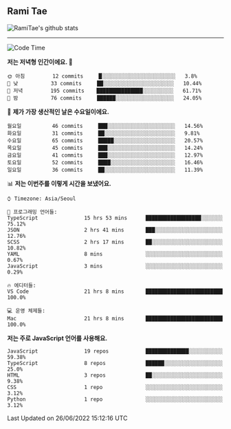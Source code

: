 ## Rami Tae

![RamiTae's github stats](https://github-readme-stats.vercel.app/api?username=RamiTae&show_icons=true&theme=tokyonight)

---
<!--START_SECTION:waka-->
![Code Time](http://img.shields.io/badge/Code%20Time-200%20hrs%2059%20mins-blue)

**저는 저녁형 인간이에요. 🦉** 

```text
🌞 아침         12 commits     █░░░░░░░░░░░░░░░░░░░░░░░░   3.8% 
🌆 낮　         33 commits     ██░░░░░░░░░░░░░░░░░░░░░░░   10.44% 
🌃 저녁         195 commits    ███████████████░░░░░░░░░░   61.71% 
🌙 밤　         76 commits     ██████░░░░░░░░░░░░░░░░░░░   24.05%

```
📅 **제가 가장 생산적인 날은 수요일이에요.** 

```text
월요일          46 commits     ███░░░░░░░░░░░░░░░░░░░░░░   14.56% 
화요일          31 commits     ██░░░░░░░░░░░░░░░░░░░░░░░   9.81% 
수요일          65 commits     █████░░░░░░░░░░░░░░░░░░░░   20.57% 
목요일          45 commits     ███░░░░░░░░░░░░░░░░░░░░░░   14.24% 
금요일          41 commits     ███░░░░░░░░░░░░░░░░░░░░░░   12.97% 
토요일          52 commits     ████░░░░░░░░░░░░░░░░░░░░░   16.46% 
일요일          36 commits     ██░░░░░░░░░░░░░░░░░░░░░░░   11.39%

```


📊 **저는 이번주를 이렇게 시간을 보냈어요.** 

```text
⌚︎ Timezone: Asia/Seoul

💬 프로그래밍 언어들: 
TypeScript               15 hrs 53 mins      ██████████████████░░░░░░░   75.12% 
JSON                     2 hrs 41 mins       ███░░░░░░░░░░░░░░░░░░░░░░   12.76% 
SCSS                     2 hrs 17 mins       ██░░░░░░░░░░░░░░░░░░░░░░░   10.82% 
YAML                     8 mins              ░░░░░░░░░░░░░░░░░░░░░░░░░   0.67% 
JavaScript               3 mins              ░░░░░░░░░░░░░░░░░░░░░░░░░   0.29%

🔥 에디터들: 
VS Code                  21 hrs 8 mins       █████████████████████████   100.0%

💻 운영 체제들: 
Mac                      21 hrs 8 mins       █████████████████████████   100.0%

```

**저는 주로 JavaScript 언어를 사용해요.** 

```text
JavaScript               19 repos            ██████████████░░░░░░░░░░░   59.38% 
TypeScript               8 repos             ██████░░░░░░░░░░░░░░░░░░░   25.0% 
HTML                     3 repos             ██░░░░░░░░░░░░░░░░░░░░░░░   9.38% 
CSS                      1 repo              ░░░░░░░░░░░░░░░░░░░░░░░░░   3.12% 
Python                   1 repo              ░░░░░░░░░░░░░░░░░░░░░░░░░   3.12%

```



 Last Updated on 26/06/2022 15:12:16 UTC
<!--END_SECTION:waka-->
